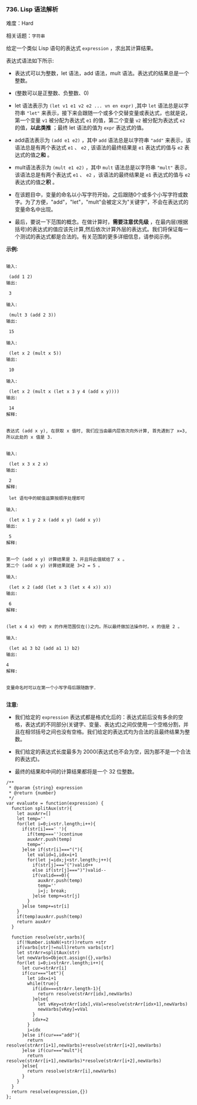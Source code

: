 ### 736. Lisp 语法解析

难度：Hard

相关话题：`字符串`

给定一个类似 Lisp 语句的表达式  `expression` ，求出其计算结果。



表达式语法如下所示:




* 表达式可以为整数，let 语法，add 语法，mult 语法。表达式的结果总是一个整数。

* (整数可以是正整数、负整数、0)

* let 语法表示为 `(let v1 e1 v2 e2 ... vn en expr)` ,其中 `let` 语法总是以字符串 `"let"` 来表示，接下来会跟随一个或多个交替变量或表达式，也就是说，第一个变量 `v1` 被分配为表达式 `e1` 的值，第二个变量 `v2` 被分配为表达式 `e2` 的值，**以此类推** ；最终 let 语法的值为 `expr` 表达式的值。

* add语法表示为 `(add e1 e2)` ，其中 `add` 语法总是以字符串 `"add"` 来表示，该语法总是有两个表达式 `e1` 、 `e2` , 该语法的最终结果是 `e1`  表达式的值与 `e2` 表达式的值之**和** 。

* mult语法表示为 `(mult e1 e2)` ，其中 `mult` 语法总是以字符串 `"mult"` 表示， 该语法总是有两个表达式  `e1` 、 `e2` ，该语法的最终结果是 `e1`  表达式的值与 `e2` 表达式的值之**积** 。

* 在该题目中，变量的命名以小写字符开始，之后跟随0个或多个小写字符或数字。为了方便，"add"，"let"，"mult"会被定义为"关键字"，不会在表达式的变量命名中出现。

* 最后，要说一下范围的概念。在做计算时，**需要注意优先级** ，在最内层(根据括号)的表达式的值应该先计算,然后依次计算外层的表达式。我们将保证每一个测试的表达式都是合法的。有关范围的更多详细信息，请参阅示例。









**示例:** 





```

输入:

 (add 1 2)
输出:

 3

输入:

 (mult 3 (add 2 3))
输出:

 15

输入:

 (let x 2 (mult x 5))
输出:

 10

输入:

 (let x 2 (mult x (let x 3 y 4 (add x y))))
输出:

 14
解释:

 
表达式 (add x y), 在获取 x 值时, 我们应当由最内层依次向外计算, 首先遇到了 x=3, 所以此处的 x 值是 3.


输入:

 (let x 3 x 2 x)
输出:

 2
解释:

 let 语句中的赋值运算按顺序处理即可

输入:

 (let x 1 y 2 x (add x y) (add x y))
输出:

 5
解释:

 
第一个 (add x y) 计算结果是 3，并且将此值赋给了 x 。
第二个 (add x y) 计算结果就是 3+2 = 5 。

输入:

 (let x 2 (add (let x 3 (let x 4 x)) x))
输出:

 6
解释:

 
(let x 4 x) 中的 x 的作用范围仅在()之内。所以最终做加法操作时，x 的值是 2 。

输入:

 (let a1 3 b2 (add a1 1) b2) 
输出:

4
解释:

 
变量命名时可以在第一个小写字母后跟随数字.


```






**注意:** 




* 我们给定的 `expression` 表达式都是格式化后的：表达式前后没有多余的空格，表达式的不同部分(关键字、变量、表达式)之间仅使用一个空格分割，并且在相邻括号之间也没有空格。我们给定的表达式均为合法的且最终结果为整数。

* 我们给定的表达式长度最多为 2000(表达式也不会为空，因为那不是一个合法的表达式)。

* 最终的结果和中间的计算结果都将是一个 32 位整数。










```
/**
 * @param {string} expression
 * @return {number}
 */
var evaluate = function(expression) {
  function splitAux(str){
    let auxArr=[]
    let temp=''
    for(let i=0;i<str.length;i++){
      if(str[i]===' '){
        if(temp==='')continue
        auxArr.push(temp)
        temp=''
      }else if(str[i]==="("){
        let valid=1,idx=i+1
        for(let j=idx;j<str.length;j++){
          if(str[j]==="(")valid++
          else if(str[j]===")")valid--
          if(valid===0){
            auxArr.push(temp)
            temp=''
            i=j; break;
          }else temp+=str[j]
        }
      }else temp+=str[i]
    }
    if(temp)auxArr.push(temp)
    return auxArr
  }
  
  function resolve(str,varbs){
    if(!Number.isNaN(+str))return +str
    if(varbs[str]!=null)return varbs[str]
    let strArr=splitAux(str)
    let newVarbs=Object.assign({},varbs)
    for(let i=0;i<strArr.length;i++){
      let cur=strArr[i]
      if(cur==="let"){
        let idx=i+1
        while(true){
          if(idx===strArr.length-1){
            return resolve(strArr[idx],newVarbs)
          }else{
            let vKey=strArr[idx],vVal=resolve(strArr[idx+1],newVarbs)
            newVarbs[vKey]=vVal      
          }
          idx+=2
        }
        i=idx
      }else if(cur==="add"){
        return resolve(strArr[i+1],newVarbs)+resolve(strArr[i+2],newVarbs)
      }else if(cur==="mult"){
        return resolve(strArr[i+1],newVarbs)*resolve(strArr[i+2],newVarbs)
      }else{
        return resolve(strArr[i],newVarbs)
      }
    }
  }
  return resolve(expression,{})
};



```

